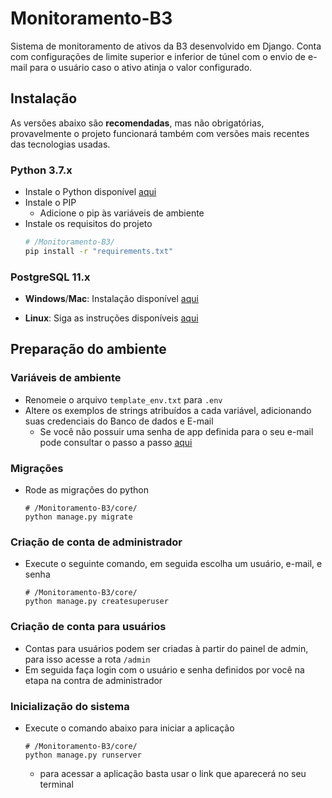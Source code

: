 # Monitoramento-B3

Sistema de monitoramento de ativos da B3 desenvolvido em Django. Conta com configurações de limite superior e inferior de túnel com o envio de e-mail para o usuário caso o ativo atinja o valor configurado.

## Instalação

As versões abaixo são **recomendadas**, mas não obrigatórias, provavelmente o projeto funcionará também com versões mais recentes das tecnologias usadas.

### Python 3.7.x

- Instale o Python  disponível [aqui](https://www.python.org/downloads/release/python-379/)
- Instale o PIP
  - Adicione o pip às variáveis de ambiente
- Instale os requisitos do projeto
  ```bash
  # /Monitoramento-B3/
  pip install -r "requirements.txt"
  ```

### PostgreSQL 11.x

-  **Windows**/**Mac**: Instalação disponível  [aqui](https://www.enterprisedb.com/downloads/postgres-postgresql-downloads)  
 
-  **Linux**: Siga as instruções disponíveis [aqui](https://computingforgeeks.com/install-postgresql-11-on-ubuntu-linux/)

## Preparação do ambiente

### Variáveis de ambiente
- Renomeie o arquivo `template_env.txt` para `.env`
- Altere os exemplos de strings atribuídos a cada variável, adicionando suas credenciais do Banco de dados e E-mail
	- Se você não possuir uma senha de app definida para o seu e-mail pode consultar o passo a passo [aqui](https://support.google.com/mail/answer/185833?hl=en)

### Migrações
- Rode as migrações do python
  ```
  # /Monitoramento-B3/core/
  python manage.py migrate
  ```

### Criação de conta de administrador
- Execute o seguinte comando, em seguida escolha um usuário, e-mail, e senha
  ```
  # /Monitoramento-B3/core/
  python manage.py createsuperuser
  ```
  
### Criação de conta para usuários
- Contas para usuários podem ser criadas à partir do painel de admin, para isso acesse a rota `/admin`
- Em seguida faça login com o usuário e senha definidos por você na etapa na contra de administrador

### Inicialização do sistema
- Execute o comando abaixo para iniciar a aplicação
  ```
  # /Monitoramento-B3/core/
  python manage.py runserver
  ```
  - para acessar a aplicação basta usar o link que aparecerá no seu terminal